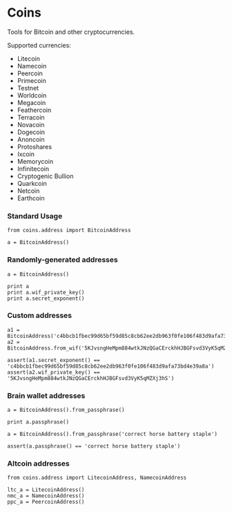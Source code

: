 Coins
=====

Tools for Bitcoin and other cryptocurrencies.

Supported currencies:

- Litecoin
- Namecoin
- Peercoin
- Primecoin
- Testnet
- Worldcoin
- Megacoin
- Feathercoin
- Terracoin
- Novacoin
- Dogecoin
- Anoncoin
- Protoshares
- Ixcoin
- Memorycoin
- Infinitecoin
- Cryptogenic Bullion
- Quarkcoin
- Netcoin
- Earthcoin

### Standard Usage

	from coins.address import BitcoinAddress

	a = BitcoinAddress()

### Randomly-generated addresses

	a = BitcoinAddress()

	print a
	print a.wif_private_key()
	print a.secret_exponent()

### Custom addresses

	a1 = BitcoinAddress('c4bbcb1fbec99d65bf59d85c8cb62ee2db963f0fe106f483d9afa73bd4e39a8a')
	a2 = BitcoinAddress.from_wif('5KJvsngHeMpm884wtkJNzQGaCErckhHJBGFsvd3VyK5qMZXj3hS')

	assert(a1.secret_exponent() == 'c4bbcb1fbec99d65bf59d85c8cb62ee2db963f0fe106f483d9afa73bd4e39a8a')
	assert(a2.wif_private_key() == '5KJvsngHeMpm884wtkJNzQGaCErckhHJBGFsvd3VyK5qMZXj3hS')

### Brain wallet addresses

	a = BitcoinAddress().from_passphrase()

	print a.passphrase()

	a = BitcoinAddress().from_passphrase('correct horse battery staple')

	assert(a.passphrase() == 'correct horse battery staple')

### Altcoin addresses

	from coins.address import LitecoinAddress, NamecoinAddress

	ltc_a = LitecoinAddress()
	nmc_a = NamecoinAddress()
	ppc_a = PeercoinAddress()
